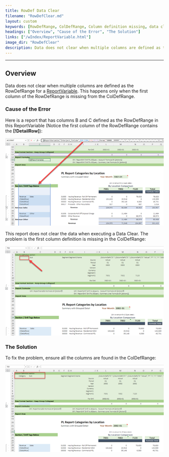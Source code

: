 ```yaml
---
title: RowDef Data Clear
filename: "RowDefClear.md"
layout: custom
keywords: [RowDefRange, ColDefRange, Column definition missing, data clear]
headings: ["Overview", "Cause of the Error", "The Solution"]
links: ["/wIndex/ReportVariable.html"]
image_dir: "RowDefClear"
description: Data does not clear when multiple columns are defined as the RowDefRange for a ReportVariable. This happens only when the first column of the RowDefRange is missing from the ColDefRange.
---
```

* * *

## Overview

Data does not clear when multiple columns are defined as the RowDefRange for a [ReportVariable](/wIndex/ReportVariable.html). This happens only when the first column of the RowDefRange is missing from the ColDefRange.

### Cause of the Error

Here is a report that has columns B and C defined as the RowDefRange in this ReportVariable (Notice the first column of the RowDefRange contains the **\[!DetailRow]**):

![](/images/RowDefClear/MultipleRowDefs.png)
<br>

This report does not clear the data when executing a Data Clear. The problem is the first column definition is missing in the ColDefRange:

![](/images/RowDefClear/MissingColumnDefinition.png)
<br>

### The Solution

To fix the problem, ensure all the columns are found in the ColDefRange:

![](/images/RowDefClear/ColumnDefinitions.png)
<br>
